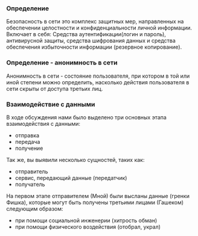 ### Определение
Безопасность в сети это комплекс защитных мер, направленных на обеспечении целостности и конфиденциальности личной информации.
Включает в себя: Средства аутентификации(логин и пароль), антивирусной защиты, средства шифрования данных и средства обеспечения избыточности информации (резервное копирование).
### Определение - анонимность в сети
Анонимность в сети - состояние пользователя, при котором в той или иной степени можно определить, насколько действия пользователя в сети скрыты от доступа третьих лиц.

### Взаимодействие с данными 
В ходе обсуждения нами было выделено три основных этапа взаимодействия с данными:
- отправка
- передача
- получение

Так же, вы выявили несколько сущностей, таких как: 
- отправитель 
- сервис, передающий данные (передатчик)
- получатель

На первом этапе отправителем (Мной) были высланы данные (гренки Фишка), которые могут быть получены третьими лицами (Гашеком) следующим образом:

- при помощи социальной инженерии (хитрость обман)
- при помощи физического воздействия (отобрал, украл)